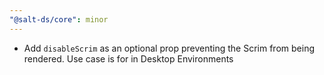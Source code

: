 ```yaml
---
"@salt-ds/core": minor
---
```


- Add `disableScrim` as an optional prop preventing the Scrim from being rendered. Use case is for in Desktop Environments
